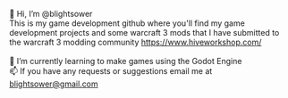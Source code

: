 👋 Hi, I’m @blightsower </br>
This is my game development github where you'll find my game development projects and some warcraft 3 mods that I have submitted to the warcraft 3 modding community https://www.hiveworkshop.com/
</br></br>
🌱 I’m currently learning to make games using the Godot Engine </br>
📫 If you have any requests or suggestions email me at blightsower@gmail.com

<!---
blightsower/blightsower is a ✨ special ✨ repository because its `README.md` (this file) appears on your GitHub profile.
You can click the Preview link to take a look at your changes.
--->

